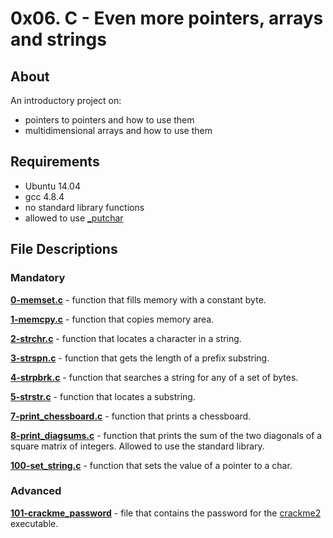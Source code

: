 # 0x06. C - Even more pointers, arrays and strings
## About
An introductory project on:
- pointers to pointers and how to use them
- multidimensional arrays and how to use them
## Requirements
- Ubuntu 14.04
- gcc 4.8.4
- no standard library functions
- allowed to use [_putchar](https://github.com/holbertonschool/_putchar.c/blob/master/_putchar.c)
## File Descriptions
### Mandatory
**[0-memset.c](0-memset.c)** - function that fills memory with a constant byte.

**[1-memcpy.c](1-memcpy.c)** - function that copies memory area.

**[2-strchr.c]()** - function that locates a character in a string.

**[3-strspn.c](3-strspn.c)** - function that gets the length of a prefix substring.

**[4-strpbrk.c](4-strpbrk.c)** - function that searches a string for any of a set of bytes.

**[5-strstr.c](5-strstr.c)** - function that locates a substring.

**[7-print_chessboard.c](7-print_chessboard.c)** - function that prints a chessboard.

**[8-print_diagsums.c](8-print_diagsums.c)** - function that prints the sum of the two diagonals of a square matrix of integers. Allowed to use the standard library.

**[100-set_string.c](9-set_string.c)** - function that sets the value of a pointer to a char.

### Advanced
**[101-crackme_password](101-crackme_password)** - file that contains the password for the [crackme2](https://github.com/holbertonschool/0x06.c) executable.
